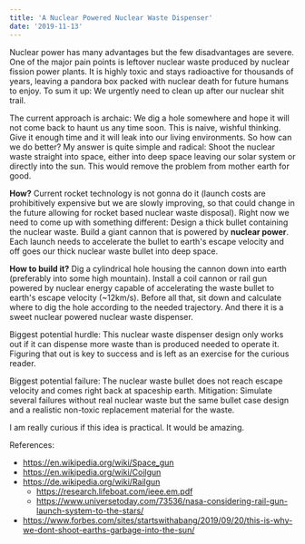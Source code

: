 ```yaml
---
title: 'A Nuclear Powered Nuclear Waste Dispenser'
date: '2019-11-13'
---
```

Nuclear power has many advantages but the few disadvantages are severe. One of the  major pain points is leftover nuclear waste produced by nuclear fission power plants. It is highly toxic and stays radioactive for thousands of years, leaving a pandora box packed with nuclear death for future humans to enjoy. To sum it up: We urgently need to clean up after our nuclear shit trail.

The current approach is archaic: We dig a hole somewhere and hope it will not come back to haunt us any time soon. This is naive, wishful thinking. Give it enough time and it will leak into our living environments. So how can we do better? My answer is quite simple and radical: Shoot the nuclear waste straight into space, either into deep space leaving our solar system or directly into the sun. This would remove the problem from mother earth for good.

**How?** Current rocket technology is not gonna do it (launch costs are prohibitively expensive but we are slowly improving, so that could change in the future allowing for rocket based nuclear waste disposal). Right now we need to come up with something different: Design a thick bullet containing the nuclear waste. Build a giant cannon that is powered by **nuclear power**. Each launch needs to accelerate the bullet to earth's escape velocity and off goes our thick nuclear waste bullet into deep space.

**How to build it?** Dig a cylindrical hole housing the cannon down into earth (preferably into some high mountain). Install a coil cannon or rail gun powered by nuclear energy capable of accelerating the waste bullet to earth's escape velocity (~12km/s). Before all that, sit down and calculate where to dig the hole according to the needed trajectory. And there it is a sweet nuclear powered nuclear waste dispenser.

Biggest potential hurdle: This nuclear waste dispenser design only works out if it can dispense more waste than is produced needed to operate it. Figuring that out is key to success and is left as an exercise for the curious reader.

Biggest potential failure: The nuclear waste bullet does not reach escape velocity and comes right back at spaceship earth. Mitigation: Simulate several failures without real nuclear waste but the same bullet case design and a realistic non-toxic replacement material for the waste.

I am really curious if this idea is practical. It would be amazing.

References:

- <https://en.wikipedia.org/wiki/Space_gun>
- <https://en.wikipedia.org/wiki/Coilgun>
- <https://de.wikipedia.org/wiki/Railgun>
  - <https://research.lifeboat.com/ieee.em.pdf>
  - <https://www.universetoday.com/73536/nasa-considering-rail-gun-launch-system-to-the-stars/>
- <https://www.forbes.com/sites/startswithabang/2019/09/20/this-is-why-we-dont-shoot-earths-garbage-into-the-sun/>

